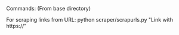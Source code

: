 Commands: (From base directory)

For scraping links from URL: python scraper/scrapurls.py "Link with https://"
